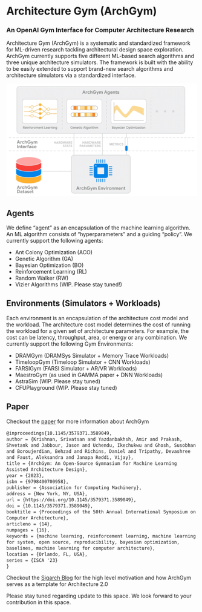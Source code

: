 # Architecture Gym (ArchGym)
### An OpenAI Gym Interface for Computer Architecture Research

Architecture Gym (ArchGym) is a systematic and standardized framework for ML-driven research tackling architectural design space exploration.
ArchGym currently supports five different ML-based search algorithms and three unique architecture simulators. The framework is built with the ability to be easily extended to support brand-new search algorithms and architecture simulators via a standardized interface.

![Alt text](./docs/ArchGym-animation.gif?raw=true "Title")

## Agents
We define “agent” as an encapsulation of the machine learning algorithm. An ML algorithm consists of “hyperparameters” and a guiding “policy”. 
We currently support the following agents:
- Ant Colony Optimization (ACO)
- Genetic Algorithm (GA)
- Bayesian Optimization (BO)
- Reinforcement Learning (RL)
- Random Walker (RW)
- Vizier Algorithms (WIP. Please stay tuned!)

## Environments (Simulators + Workloads)
Each environment is an encapsulation of the architecture cost model and the workload. The architecture cost model determines the cost of running the workload for a given set of architecture parameters. For example, the cost can be latency, throughput, area, or energy or any combination.
We currently support the following Gym Environments:
- DRAMGym     (DRAMSys Simulator + Memory Trace Workloads)
- TimeloopGym (Timeloop Simulator + CNN Workloads)
- FARSIGym    (FARSI Simulator + AR/VR Workloads)
- MaestroGym (as used in GAMMA paper + DNN Workloads)
- AstraSim (WIP. Please stay tuned)
- CFUPlayground (WIP. Please stay tuned)


## Paper

Checkout the [paper](https://dl.acm.org/doi/pdf/10.1145/3579371.3589049) for more information about ArchGym

```
@inproceedings{10.1145/3579371.3589049,
author = {Krishnan, Srivatsan and Yazdanbakhsh, Amir and Prakash, Shvetank and Jabbour, Jason and Uchendu, Ikechukwu and Ghosh, Susobhan and Boroujerdian, Behzad and Richins, Daniel and Tripathy, Devashree and Faust, Aleksandra and Janapa Reddi, Vijay},
title = {ArchGym: An Open-Source Gymnasium for Machine Learning Assisted Architecture Design},
year = {2023},
isbn = {9798400700958},
publisher = {Association for Computing Machinery},
address = {New York, NY, USA},
url = {https://doi.org/10.1145/3579371.3589049},
doi = {10.1145/3579371.3589049},
booktitle = {Proceedings of the 50th Annual International Symposium on Computer Architecture},
articleno = {14},
numpages = {16},
keywords = {machine learning, reinforcement learning, machine learning for system, open source, reproducibility, bayesian optimization, baselines, machine learning for computer architecture},
location = {Orlando, FL, USA},
series = {ISCA '23}
}
```

Checkout the [Sigarch Blog](https://www.sigarch.org/architecture-2-0-why-computer-architects-need-a-data-centric-ai-gymnasium/) for the high level motivation and how ArchGym serves as a template for Architecture 2.0

Please stay tuned regarding update to this space. We look forward to your contribution in this space.

